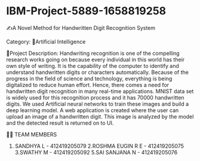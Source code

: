 # IBM-Project-5889-1658819258

✍️A Novel Method for Handwritten Digit Recognition System

Category:
🧠Artificial Intelligence

📒Project Description:
Handwriting recognition is one of the compelling research works going on because every individual in this world has their own style of writing. It is the capability of the computer to identify and understand handwritten digits or characters automatically. Because of the progress in the field of science and technology, everything is being digitalized to reduce human effort. Hence, there comes a need for handwritten digit recognition in many real-time applications. MNIST data set is widely used for this recognition process and it has 70000 handwritten digits. We used Artificial neural networks to train these images and build a deep learning model. A web application is created where the user can upload an image of a handwritten digit. This image is analyzed by the model and the detected result is returned on to UI.

🧑🏻‍ TEAM MEMBERS

1. SANDHYA L - 412419205079
2.ROSHMA EUGIN R E - 412419205075
3.SWATHY M - 412419205092
5.SAI SANJANA N - 412419205076
